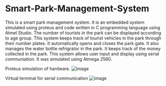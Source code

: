 # Smart-Park-Management-System
This is a smart park management system. It is an embedded system simulated using proteus and code written in C programming language using Atmel Studio. The number of tourists in the park can be displayed according to age group. This system keeps track of tourist vehicles in the park through their number plates. It automatically opens and closes the park gate. It also manages the water bottle refrigrator in the park. It keeps track of the money collected in the park. This system allows user input and display using serial communiation. It was simulated using Atmega 2560.


Proteus simulation of hardware.
![image](https://github.com/Naggita-Ethel/Smart-Park-Management-System/assets/108078337/aef77890-05b8-49b5-930f-d974370bbf73)

Virtual terminal for serial communication
![image](https://github.com/Naggita-Ethel/Smart-Park-Management-System/assets/108078337/48c1fcac-c96f-4d37-9bcd-b93c41ab0523)

